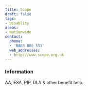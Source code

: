 ```yaml
---
title: Scope
draft: false
tags:
- Disablity
areas:
- Nationwide
contact:
  phone:
  - '0808 800 333'
  web_addresses:
  - http://www.scope.org.uk
---
```


### Information
AA, ESA, PIP, DLA & other benefit  help.

